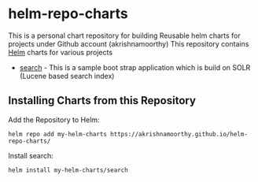 # helm-repo-charts
This is a personal chart repository for building Reusable helm charts for projects under Github account (akrishnamoorthy)
This repository contains [Helm](https://helm.sh) charts for various projects

* [search](charts/app1/) - This is a sample boot strap application which is build on SOLR (Lucene based search index)

## Installing Charts from this Repository

Add the Repository to Helm:

    helm repo add my-helm-charts https://akrishnamoorthy.github.io/helm-repo-charts/

Install search:

    helm install my-helm-charts/search

